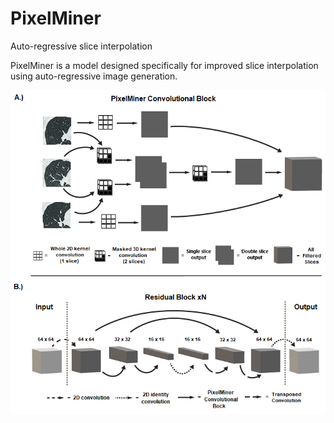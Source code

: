 # PixelMiner
Auto-regressive slice interpolation

PixelMiner is a model designed specifically for improved slice interpolation using auto-regressive image generation.

![PixelMiner](PixelMiner_Architecture.png)
